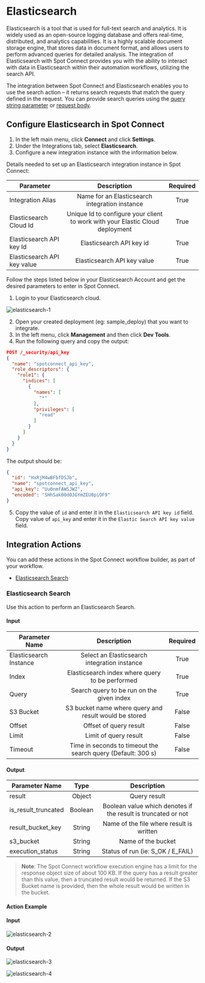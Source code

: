 # Elasticsearch

Elasticsearch is a tool that is used for full-text search and analytics. It is widely used as an open-source logging database and offers real-time, distributed, and analytics capabilities. It is a highly scalable document storage engine, that stores data in document format, and allows users to perform advanced queries for detailed analysis. The integration of Elasticsearch with Spot Connect provides you with the ability to interact with data in Elasticsearch within their automation workflows, utilizing the search API. 

The integration between Spot Connect and Elasticsearch enables you to use the search action – it returns search requests that match the query defined in the request. You can provide search queries using the [query string parameter](https://www.elastic.co/guide/en/elasticsearch/reference/current/search-search.html#search-api-query-params-q) or [request body](https://www.elastic.co/guide/en/elasticsearch/reference/current/search-request-body.html). 

## Configure Elasticsearch in Spot Connect 

1. In the left main menu, click **Connect** and click **Settings**.  
2. Under the Integrations tab, select **Elasticsearch**.   
3. Configure a new integration instance with the information below. 

Details needed to set up an Elasticsearch integration instance in Spot Connect: 

|       Parameter                   |                                       Description                                  |      Required  |
|-----------------------------------|:----------------------------------------------------------------------------------:|:--------------:|
|      Integration Alias            |     Name for an Elasticsearch integration instance                                 |     True       |
|      Elasticsearch Cloud Id       |     Unique Id to configure your client to work with your Elastic Cloud deployment  |     True       |
|      Elasticsearch API key Id     |     Elasticsearch API key id                                                       |     True       |
|      Elasticsearch API key value  |     Elasticsearch API key value                                                    |     True       |

Follow the steps listed below in your Elasticsearch Account and get the desired parameters to enter in Spot Connect. 

1. Login to your Elasticsearch cloud. 

![elasticsearch-1](https://github.com/spotinst/help/assets/106514736/79260317-fa6b-465d-8316-f94f23941939)

2. Open your created deployment (eg: sample_deploy) that you want to integrate. 
3. In the left menu, click **Management** and then click **Dev Tools**. 
4. Run the following query and copy the output: 

```json
POST /_security/api_key
{
  "name": "spotconnect_api_key",
  "role_descriptors": {
    "role1": {
      "indices": [
        {
          "names": [
            "*"
          ],
          "privileges": [
            "read"
          ]
        }
      ]
    }
  }
}
```
 
The output should be: 

```json
{
  "id": "HxRjM4wBFbfDSJb",
  "name": "spotconnect_api_key",
  "api_key": "Uu0nmfAWSJWZ",
  "encoded": "SHhSak00d0JGYmZEU0piOF9"
}
```

5. Copy the value of `id` and enter it in the `Elasticsearch API key id` field. Copy value of `api_key` and enter it in the `Elastic Search API key value` field. 

## Integration Actions 

You can add these actions in the Spot Connect workflow builder, as part of your workflow.  

* [Elasticsearch Search](spot-connect/integrations/elasticsearch?id=elasticsearch-search) 

### Elasticsearch Search 

Use this action to perform an Elasticsearch Search. 

#### Input 

|       Parameter Name         |                              Description                          |      Required  |
|------------------------------|:-----------------------------------------------------------------:|:--------------:|
|      Elasticsearch Instance  |     Select an Elasticsearch integration instance                  |     True       |
|      Index                   |     Elasticsearch index where query to be performed               |     True       |
|      Query                   |     Search query to be run on the given index                     |     True       |
|      S3 Bucket               |     S3 bucket name where query and result would be stored         |     False      |
|      Offset                  |     Offset of query result                                        |     False      |
|      Limit                   |     Limit of query result                                         |     False      |
|      Timeout                 |     Time in seconds to timeout the search query (Default: 300 s)  |     False      |

#### Output 

|       Parameter Name      |       Type   |                               Description                          |
|---------------------------|:------------:|:------------------------------------------------------------------:|
|      result               |     Object   |     Query result                                                   |
|      is_result_truncated  |     Boolean  |     Boolean value which denotes if the result is truncated or not  |
|      result_bucket_key    |     String   |     Name of the file where result is written                       |
|      s3_bucket            |     String   |     Name of the bucket                                             |
|      execution_status     |     String   |     Status of run (ie: S_OK / E_FAIL)                              |

> **Note**: The Spot Connect workflow execution engine has a limit for the response object size of about 100 KB. If the query has a result greater than this value, then a truncated result would be returned. If the S3 Bucket name is provided, then the whole result would be written in the bucket. 

#### Action Example 

#### Input 

![elasticsearch-2](https://github.com/spotinst/help/assets/106514736/34d03041-84e1-4128-950c-a6bfc9fcc3f8)

#### Output 

![elasticsearch-3](https://github.com/spotinst/help/assets/106514736/c8afd299-e880-4c17-af66-c54922e93c49)

![elasticsearch-4](https://github.com/spotinst/help/assets/106514736/a9cb13b0-4a01-42b0-abc6-fd03cd373c41)


 

 
